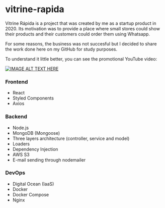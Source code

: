 # vitrine-rapida

Vitrine Rápida is a project that was created by me as a startup product in 2020. Its motivation was to provide a place where small stores could show their products and their customers could order them using Whatsapp.

For some reasons, the business was not succesful but I decided to share the work done here on my GitHub for study purposes.

To understand it little better, you can see the promotional YouTube video:

[![IMAGE ALT TEXT HERE](https://img.youtube.com/vi/SrLrh_-98hk/0.jpg)](https://www.youtube.com/watch?v=rLrh_-98hk)

### Frontend

- React
- Styled Components
- Axios

### Backend

- Node.js
- MongoDB (Mongoose)
- Three layers architecture (controller, service and model)
- Loaders
- Dependency Injection
- AWS S3
- E-mail sending through nodemailer

### DevOps

- Digital Ocean (IaaS)
- Docker
- Docker Compose
- Nginx
